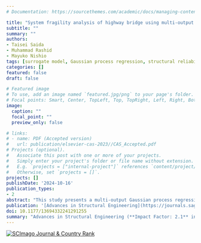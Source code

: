 ```yaml
---
# Documentation: https://sourcethemes.com/academic/docs/managing-content/

title: "System fragility analysis of highway bridge using multi-output Gaussian process regression surrogate model"
subtitle: ""
summary: ""
authors:
- Taisei Saida
- Muhammad Rashid
- Mayuko Nishio
tags: [surrogate model, Gaussian process regression, structural reliability analysis]
categories: []
featured: false
draft: false

# Featured image
# To use, add an image named `featured.jpg/png` to your page's folder.
# Focal points: Smart, Center, TopLeft, Top, TopRight, Left, Right, BottomLeft, Bottom, BottomRight.
image:
  caption: ""
  focal_point: ""
  preview_only: false

# links:
# - name: PDF (Accepted version)
#   url: publication/elsevier-cas-2023//CAS_Accepted.pdf
# Projects (optional).
#   Associate this post with one or more of your projects.
#   Simply enter your project's folder or file name without extension.
#   E.g. `projects = ["internal-project"]` references `content/project/deep-learning/index.md`.
#   Otherwise, set `projects = []`.
projects: []
publishDate: '2024-10-16'
publication_types:
- 2
abstract: "This study presents a multi-output Gaussian process regression (GPR) surrogate model for seismic-fragility analysis of bridge structural systems. Multi-output GPR can model the correlations among multiple outputs, accuracy and stability are achieved with fewer training data, which reduces the computational cost of fragility analysis. Furthermore, the explainability of the constructed surrogate model is implemented by adopting an automatic relevance-determination (ARD) kernel in the GPR. The estimated hyperparameters can provide the contribution of the uncertainty of each input parameter to the outputs. The fragility analysis using the multi-output GPR surrogate model was verified by applying it to a seismic isolation highway bridge with multiple spans and a curved geometry. The effectiveness of the multi-output GPR was demonstrated by the construction of an accurate and stable surrogate model with 46 inputs and 28 outputs. The relative contributions of the uncertainties to the structural properties and input earthquake loads could also be understood. The fragility curves, at both the component and system levels, were appropriately obtained using a sufficient number of samples in a Monte Carlo calculation. Furthermore, the failure modes were evaluated, identifying which structural components contributed to the system failure. This enabled discussions on structural system failures from the viewpoint of the structural dynamic characteristics of the bridge and earthquake-load properties." 
publication: '[Advances in Structural Engineering](https://journals.sagepub.com/home/ASE) (**Impact Factor: 2.1**)'
doi: 10.1177/13694332241291255
summary: "Advances in Structural Engineering (**Impact Factor: 2.1** in 2023)"
---
```


<a href="https://www.scimagojr.com/journalsearch.php?q=14469&amp;tip=sid&amp;exact=no" title="SCImago Journal &amp; Country Rank"><img border="0" src="https://www.scimagojr.com/journal_img.php?id=14469" alt="SCImago Journal &amp; Country Rank"  /></a>

